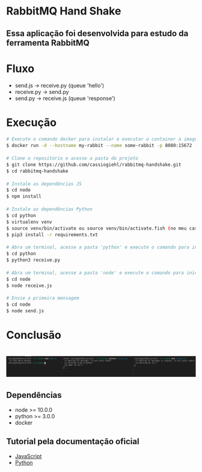 # RabbitMQ Hand Shake

## Essa aplicação foi desenvolvida para estudo da ferramenta RabbitMQ

# Fluxo

* send.js -> receive.py (queue 'hello')
* receive.py -> send.py
* send.py -> receive.js (queue 'response')

# Execução

```bash
# Execute o comando docker para instalar e executar o container a imagem do RabbitMQ
$ docker run -d --hostname my-rabbit --name some-rabbit -p 8080:15672 -p 5672:5672 -p 25676:25676 rabbitmq:3-management

# Clone o repositório e acesse a pasta do projeto
$ git clone https://github.com/cassiogiehl/rabbitmq-handshake.git
$ cd rabbitmq-handshake

# Instale as dependências JS
$ cd node
$ npm install

# Instale as dependências Python
$ cd python
$ virtualenv venv
$ source venv/bin/activate ou source venv/bin/activate.fish (no meu caso)
$ pip3 install -r requirements.txt

# Abra um terminal, acesse a pasta 'python' e execute o comando para iniciar o 'receive.py'
$ cd python
$ python3 receive.py

# Abra um terminal, acesse a pasta 'node' e execute o comando para iniciar o 'receive.js'
$ cd node
$ node receive.js

# Envie a primeira mensagem
$ cd node
$ node send.js
```

# Conclusão
<h1 align="center">
  <img alt="exec-terminal" src="./asset/exec.png" />
</h1>

## Dependências
* node >= 10.0.0
* python >= 3.0.0
* docker

## Tutorial pela documentação oficial

* [JavaScript](https://www.rabbitmq.com/tutorials/tutorial-one-javascript.html)
* [Python](https://www.rabbitmq.com/tutorials/tutorial-one-python.html)